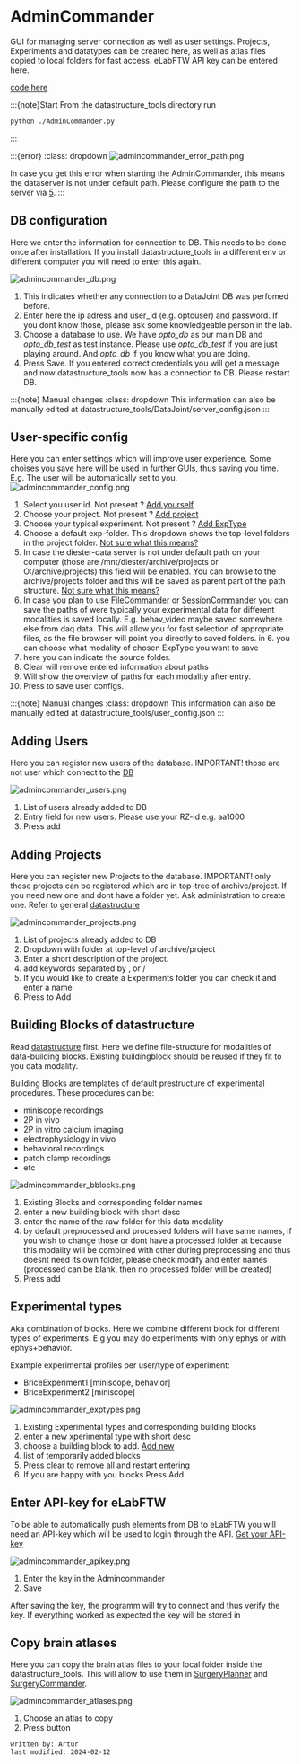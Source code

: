 # AdminCommander
GUI for managing server connection as well as user settings. Projects, Experiments and datatypes can be created here, 
as well as atlas files copied to local folders for fast access. eLabFTW API key can be entered here.

[code here](../code_documentation/pdoc_datastructure_tools/datastructure_tools/AdminCommander.html)

:::{note}Start
From the datastructure_tools directory run
~~~bash
python ./AdminCommander.py
~~~
:::

:::{error}
:class: dropdown
![admincommander_error_path.png](../images/admincommander_error_path.png)

In case you get this error when starting the AdminCommander, this means the dataserver is not under default path.
Please configure the path to the server via [5](#user-specific-config).
:::

## DB configuration
Here we enter the information for connection to DB. This needs to be done once after installation.
If you install datastructure_tools in a different env or different computer you will need to enter this again.

![admincommander_db.png](../images/admincommander_db.png)
1. This indicates whether any connection to a DataJoint DB was perfomed before.
2. Enter here the ip adress and user_id (e.g. optouser) and password. If you dont know those, please ask some knowledgeable person in the lab.
3. Choose a database to use. We have _opto_db_ as our main DB and _opto_db_test_ as test instance. Please use
_opto_db_test_ if you are just playing around. And _opto_db_ if you know what you are doing.
4. Press Save. If you entered correct credentials you will get a message and now datastructure_tools now has a 
connection to DB. Please restart DB.

:::{note} Manual changes
:class: dropdown
This information can also be manually edited at datastructure_tools/DataJoint/server_config.json
:::

## User-specific config
Here you can enter settings which will improve user experience. Some choises you save here will be used in further GUIs,
thus saving you time. E.g. The user will be automatically set to you. 
![admincommander_config.png](../images/admincommander_config.png)
1. Select you user id. Not present ? [Add yourself](#adding-users)
2. Choose your project. Not present ? [Add project](#adding-projects)
3. Choose your typical experiment. Not present ? [Add ExpType](#experimental-types)
4. Choose a default exp-folder. This dropdown shows the top-level folders in the project folder. [Not sure what this means?](../datastructure_documentation/datastructure.md)
5. In case the diester-data server is not under default path on your computer (those are /mnt/diester/archive/projects 
or O:/archive/projects) this field will be enabled. You can browse to the archive/projects folder and this will be saved
as parent part of the path structure.  [Not sure what this means?](../datastructure_documentation/datastructure.md)
6. In case you plan to use [FileCommander](FileCommander.md) or [SessionCommander](SessionCommander.md) you can save the paths of were typically your experimental 
data for different modalities is saved locally. E.g. behav_video maybe saved somewhere else from daq data. This will 
allow you for fast selection of appropriate files, as the file browser will point you directly to saved folders.
in 6. you can choose what modality of chosen ExpType you want to save
7. here you can indicate the source folder.
8. Clear will remove entered information about paths
9. Will show the overview of paths for each modality after entry.
10. Press to save user configs.

:::{note} Manual changes
:class: dropdown
This information can also be manually edited at datastructure_tools/user_config.json
:::

## Adding Users
Here you can register new users of the database. IMPORTANT! those are not user which connect to the [DB](#db-configuration)

![admincommander_users.png](../images/admincommander_users.png)
1. List of users already added to DB
2. Entry field for new users. Please use your RZ-id e.g. aa1000
3. Press add

## Adding Projects
Here you can register new Projects to the database. IMPORTANT! only those projects can be registered 
which are in top-tree of archive/project. If you need new one and dont have a folder yet. Ask administration to create one.
Refer to general [datastructure](../datastructure_documentation/datastructure.md)

![admincommander_projects.png](../images/admincommander_projects.png)
1. List of projects already added to DB
2. Dropdown with folder at top-level of archive/project
3. Enter a short description of the project.
4. add keywords separated by , or /
5. If you would like to create a Experiments folder you can check it and enter a name
6. Press to Add

## Building Blocks of datastructure
Read [datastructure](../datastructure_documentation/datastructure.md) first.
Here we define file-structure for modalities of data-building blocks.
Existing buildingblock should be reused if they fit to you data modality.

Building Blocks are templates of default prestructure of experimental procedures.
These procedures can be:
- miniscope recordings
- 2P in vivo
- 2P in vitro calcium imaging
- electrophysiology in vivo
- behavioral recordings
- patch clamp recordings
- etc


![admincommander_bblocks.png](../images/admincommander_bblocks.png)
1. Existing Blocks and corresponding folder names
2. enter a new building block with short desc
3. enter the name of the raw folder for this data modality
4. by default preprocessed and processed folders will have same names, if you wish to change those or dont have a 
processed folder at because this modality will be combined with other during preprocessing and thus doesnt need its own
folder, please check modify and enter names (processed can be blank, then no processed folder will be created)
5. Press add

## Experimental types
Aka combination of blocks. Here we combine different block for different types of experiments.
E.g you may do experiments with only ephys or with ephys+behavior.

Example experimental profiles per user/type of experiment: 	
- BriceExperiment1 [miniscope, behavior]
- BriceExperiment2 [miniscope]

![admincommander_exptypes.png](../images/admincommander_exptypes.png)
1. Existing Experimental types and corresponding building blocks
2. enter a new xperimental type with short desc
3. choose a building block to add. [Add new](#building-blocks-of-datastructure)
4. list of temporarily added blocks
5. Press clear to remove all and restart entering
6. If you are happy with you blocks Press Add

## Enter API-key for eLabFTW
To be able to automatically push elements from DB to eLabFTW you will need an API-key which will be used to login 
through the API. [Get your API-key](../eLabFTW_documentation/generate_apikey.md) 

![admincommander_apikey.png](../images/admincommander_apikey.png)
1. Enter the key in the Admincommander
2. Save

After saving the key, the programm will try to connect and thus verify the key. If everything worked as expected
the key will be stored in 

## Copy brain atlases
Here you can copy the brain atlas files to your local folder inside the datastructure_tools. This will allow to use them
in [SurgeryPlanner](SurgeryPlanner.md) and [SurgeryCommander](SurgeryCommander.md).

![admincommander_atlases.png](../images/admincommander_atlases.png)
1. Choose an atlas to copy
2. Press button

~~~~
written by: Artur
last modified: 2024-02-12
~~~~